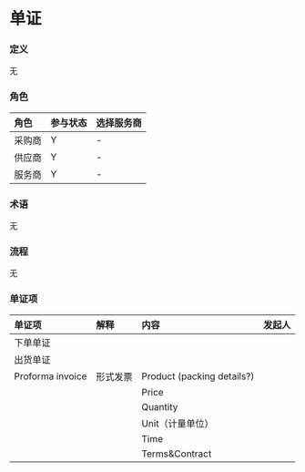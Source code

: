 # 单证

### 定义

无

### 角色

| 角色 | 参与状态 | 选择服务商 |
| :--- | :--- | :--- |
| 采购商 | Y | - |
| 供应商 | Y | - |
| 服务商 | Y | - |

### 术语

无

### 流程

无

### 单证项

| 单证项 | 解释 | 内容 | 发起人 |
| :--- | :--- | :--- | :--- |
| 下单单证 |  |  |  |
| 出货单证 |  |  |  |
| Proforma invoice | 形式发票 | Product \(packing details?\) |  |
|  |  | Price |  |
|  |  | Quantity |  |
|  |  | Unit（计量单位） |  |
|  |  | Time |  |
|  |  | Terms&Contract |  |



